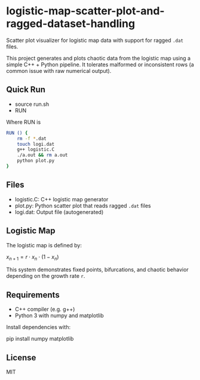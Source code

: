 # logistic-map-scatter-plot-and-ragged-dataset-handling

Scatter plot visualizer for logistic map data with support for ragged `.dat` files.

This project generates and plots chaotic data from the logistic map using a simple C++ + Python pipeline.
It tolerates malformed or inconsistent rows (a common issue with raw numerical output).

## Quick Run

- source run.sh
- RUN

Where RUN is 

```bash
RUN () {
    rm -f *.dat
    touch logi.dat
    g++ logistic.C
    ./a.out && rm a.out
    python plot.py
}
```

##  Files

- logistic.C: C++ logistic map generator
- plot.py: Python scatter plot that reads ragged `.dat` files
- logi.dat: Output file (autogenerated)

##  Logistic Map

The logistic map is defined by:

$x_{n+1} = r \cdot x_n \cdot (1-x_n)$

This system demonstrates fixed points, bifurcations, and chaotic behavior depending on the growth rate `r`.

##  Requirements

- C++ compiler (e.g. g++)
- Python 3 with numpy and matplotlib

Install dependencies with:

pip install numpy matplotlib


##  License

MIT

